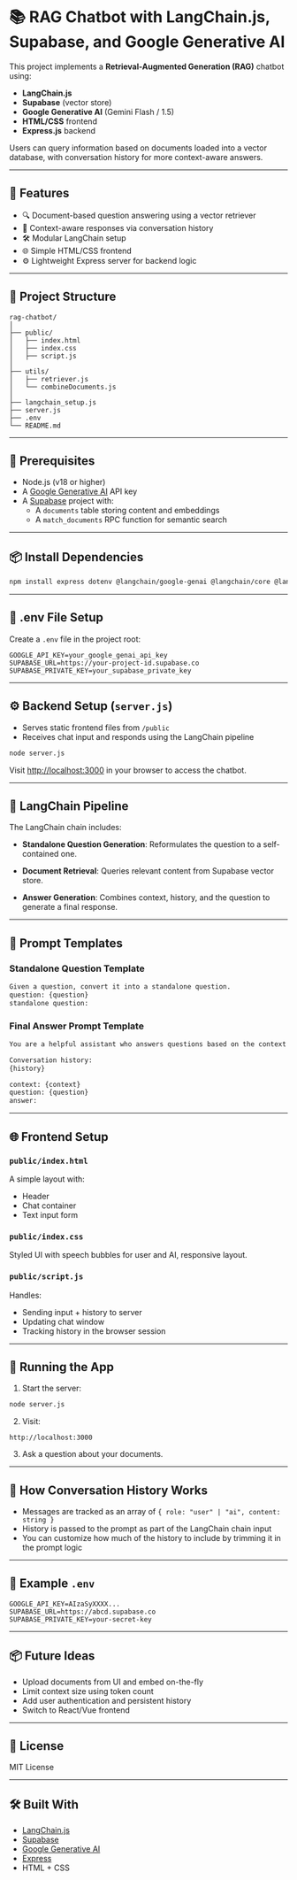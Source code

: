 # 📚 RAG Chatbot with LangChain.js, Supabase, and Google Generative AI

This project implements a **Retrieval-Augmented Generation (RAG)** chatbot using:

- **LangChain.js**
- **Supabase** (vector store)
- **Google Generative AI** (Gemini Flash / 1.5)
- **HTML/CSS** frontend
- **Express.js** backend

Users can query information based on documents loaded into a vector database, with conversation history for more context-aware answers.

---

## 🚀 Features

- 🔍 Document-based question answering using a vector retriever
- 🧠 Context-aware responses via conversation history
- 🛠️ Modular LangChain setup
- 🌐 Simple HTML/CSS frontend
- ⚙️ Lightweight Express server for backend logic

---

## 📁 Project Structure

```plaintext
rag-chatbot/
│
├── public/
│   ├── index.html
│   ├── index.css
│   ├── script.js
│
├── utils/
│   ├── retriever.js
│   └── combineDocuments.js
│
├── langchain_setup.js
├── server.js
├── .env
└── README.md
```

---

## 🔧 Prerequisites

- Node.js (v18 or higher)
- A [Google Generative AI](https://makersuite.google.com/app/apikey) API key
- A [Supabase](https://supabase.com) project with:
  - A `documents` table storing content and embeddings
  - A `match_documents` RPC function for semantic search

---

## 📦 Install Dependencies

```bash
npm install express dotenv @langchain/google-genai @langchain/core @langchain/community @supabase/supabase-js
```

---

## 🔐 .env File Setup

Create a `.env` file in the project root:

```env
GOOGLE_API_KEY=your_google_genai_api_key
SUPABASE_URL=https://your-project-id.supabase.co
SUPABASE_PRIVATE_KEY=your_supabase_private_key
```

---

## ⚙️ Backend Setup (`server.js`)

- Serves static frontend files from `/public`
- Receives chat input and responds using the LangChain pipeline

```bash
node server.js
```

Visit [http://localhost:3000](http://localhost:3000) in your browser to access the chatbot.

---

## 🧠 LangChain Pipeline

The LangChain chain includes:

- **Standalone Question Generation**:
  Reformulates the question to a self-contained one.

- **Document Retrieval**:
  Queries relevant content from Supabase vector store.

- **Answer Generation**:
  Combines context, history, and the question to generate a final response.

---

## 📜 Prompt Templates

### Standalone Question Template

```txt
Given a question, convert it into a standalone question.
question: {question}
standalone question:
```

### Final Answer Prompt Template

```txt
You are a helpful assistant who answers questions based on the context and previous conversation.

Conversation history:
{history}

context: {context}
question: {question}
answer:
```

---

## 🌐 Frontend Setup

### `public/index.html`

A simple layout with:

- Header
- Chat container
- Text input form

### `public/index.css`

Styled UI with speech bubbles for user and AI, responsive layout.

### `public/script.js`

Handles:

- Sending input + history to server
- Updating chat window
- Tracking history in the browser session

---

## 🧪 Running the App

1. Start the server:

```bash
node server.js
```

2. Visit:

```
http://localhost:3000
```

3. Ask a question about your documents.

---

## 🧠 How Conversation History Works

- Messages are tracked as an array of `{ role: "user" | "ai", content: string }`
- History is passed to the prompt as part of the LangChain chain input
- You can customize how much of the history to include by trimming it in the prompt logic

---

## 📌 Example `.env`

```env
GOOGLE_API_KEY=AIzaSyXXXX...
SUPABASE_URL=https://abcd.supabase.co
SUPABASE_PRIVATE_KEY=your-secret-key
```

---

## 📦 Future Ideas

- Upload documents from UI and embed on-the-fly
- Limit context size using token count
- Add user authentication and persistent history
- Switch to React/Vue frontend

---

## 📃 License

MIT License

---

## 🛠️ Built With

- [LangChain.js](https://js.langchain.com)
- [Supabase](https://supabase.com)
- [Google Generative AI](https://ai.google.dev/)
- [Express](https://expressjs.com)
- HTML + CSS
